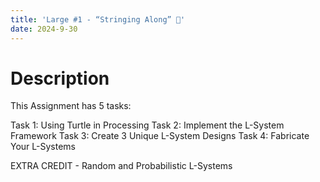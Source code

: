 ```yaml
---
title: 'Large #1 - “Stringing Along” 🧵'
date: 2024-9-30
---
```


# Description
This Assignment has 5 tasks:

Task 1: Using Turtle in Processing
Task 2: Implement the L-System Framework
Task 3: Create 3 Unique L-System Designs
Task 4: Fabricate Your L-Systems

EXTRA CREDIT - Random and Probabilistic L-Systems
